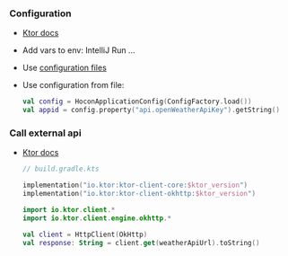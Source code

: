 ### Configuration

* [Ktor docs](https://ktor.io/docs/configuration-file.html)
* Add vars to env: IntelliJ Run ...
* Use [configuration files](../src/main/kotlin/resources/application.conf)
* Use configuration from file:
   
    ```kotlin
    val config = HoconApplicationConfig(ConfigFactory.load())
    val appid = config.property("api.openWeatherApiKey").getString()
    ```
  
### Call external api

* [Ktor docs](https://ktor.io/docs/http-client-engines.html)

  ```kotlin
  // build.gradle.kts
  
  implementation("io.ktor:ktor-client-core:$ktor_version")
  implementation("io.ktor:ktor-client-okhttp:$ktor_version")
  ```

  ```kotlin
  import io.ktor.client.*
  import io.ktor.client.engine.okhttp.*
  
  val client = HttpClient(OkHttp)
  val response: String = client.get(weatherApiUrl).toString()
  ```